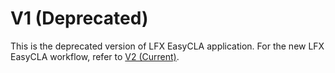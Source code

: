# V1 (Deprecated)

This is the deprecated version of LFX EasyCLA application. For the new LFX EasyCLA workflow, refer to [V2 (Current)](../v2-current/).
